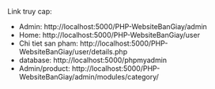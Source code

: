 Link truy cap:
- Admin: http://localhost:5000/PHP-WebsiteBanGiay/admin
- Home: http://localhost:5000/PHP-WebsiteBanGiay/user
- Chi tiet san pham: http://localhost:5000/PHP-WebsiteBanGiay/user/details.php
- database: http://localhost:5000/phpmyadmin
- Admin/product: http://localhost:5000/PHP-WebsiteBanGiay/admin/modules/category/
